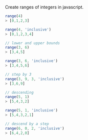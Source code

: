 
Create ranges of integers in javascript.

```javascript
range(4)
> [0,1,2,3]

range(4, 'inclusive')
> [0,1,2,3,4]

// lower and upper bounds
range(3, 6)
> [3,4,5]

range(3, 6, 'inclusive')
> [3,4,5,6]

// step by 3
range(3, 9, 3, 'inclusive')
> [3,6,9]

// descending
range(5, 1)
> [5,4,3,2]

range(5, 1, 'inclusive')
> [5,4,3,2,1]

// descend by a step
range(6, 0, 2, 'inclusive')
> [6,4,2,0]
```
